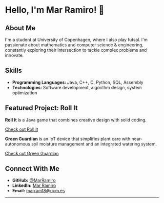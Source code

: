 # Hello, I'm Mar Ramiro! 👋

## About Me

I'm a student at University of Copenhagen, where I also play futsal. I'm passionate about mathematics and computer science & engineering, constantly exploring their intersection to tackle complex problems and innovate.

## Skills

- **Programming Languages:** Java, C++, C, Python, SQL, Assembly
- **Technologies:** Software development, algorithm design, system optimization

## Featured Project: Roll It

**Roll It** is a Java game that combines creative design with solid coding.

[Check out Roll It](https://github.com/UCM-FDI-DISIA/proyectois2dg2022-pmc) 

**Green Guardian** is an IoT device that simplifies plant care with near-autonomous soil moisture management and an integrated watering system.

[Check out Green Guardian](https://www.green-guardian.org/)

## Connect With Me

- **GitHub:** [@MarRamiro](https://github.com/MarRamiro)
- **LinkedIn:** [Mar Ramiro](https://www.linkedin.com/in/maría-del-mar-ramiro-ortega-366565282/) 
- **Email:** marram18@ucm.es 

---

